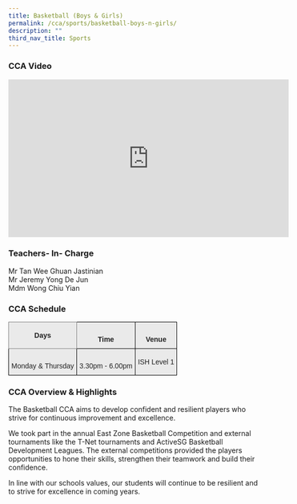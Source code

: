 ```yaml
---
title: Basketball (Boys & Girls)
permalink: /cca/sports/basketball-boys-n-girls/
description: ""
third_nav_title: Sports
---
```

### CCA Video

<div class="bp-youtube">

<iframe width="560" height="315" src="https://www.youtube.com/embed/Y_0SO3xGICg" title="YouTube video player" frameborder="0" allow="accelerometer; autoplay; clipboard-write; encrypted-media; gyroscope; picture-in-picture" allowfullscreen></iframe>

</div>

### Teachers- In- Charge

Mr Tan Wee Ghuan Jastinian  <br>
Mr Jeremy Yong De Jun <br>
Mdm Wong Chiu Yian


### CCA Schedule

<style type="text/css">
.tg  {border-collapse:collapse;border-spacing:0;}
.tg td{border-color:black;border-style:solid;border-width:1px;font-family:Arial, sans-serif;font-size:14px;
  overflow:hidden;padding:10px 5px;word-break:normal;}
.tg th{border-color:black;border-style:solid;border-width:1px;font-family:Arial, sans-serif;font-size:14px;
  font-weight:normal;overflow:hidden;padding:10px 5px;word-break:normal;}
.tg .tg-j0e3{background-color:#EAEAEA;color:#222;font-weight:bold;text-align:center;vertical-align:middle}
.tg .tg-a4x0{background-color:#EAEAEA;border-color:inherit;color:#222;font-weight:bold;text-align:center;vertical-align:middle}
.tg .tg-ku5w{background-color:#EAEAEA;color:#222;text-align:center;vertical-align:middle}
</style>
<table class="tg">
<thead>
  <tr>
    <th class="tg-a4x0">Days</th>
    <th class="tg-j0e3"><span style="color:#222;background-color:#EAEAEA"> </span><br>Time</th>
    <th class="tg-j0e3"><span style="color:#222;background-color:#EAEAEA"> </span><br>Venue</th>
  </tr>
</thead>
<tbody>
  <tr>
    <td class="tg-ku5w"><span style="color:#222;background-color:#EAEAEA"> </span><br>Monday &amp; Thursday</td>
    <td class="tg-ku5w"><span style="color:#222;background-color:#EAEAEA"> </span><br>3.30pm - 6.00pm</td>
    <td class="tg-ku5w"><span style="color:#222;background-color:#EAEAEA">ISH Level 1</span></td>
  </tr>
</tbody>
</table>

### CCA Overview & Highlights

The Basketball CCA aims to develop confident and resilient players who strive for continuous improvement and excellence.

We took part in the annual East Zone Basketball Competition and external tournaments like the T-Net tournaments and ActiveSG Basketball Development Leagues. The external competitions provided the players opportunities to hone their skills, strengthen their teamwork and build their confidence.

In line with our schools values, our students will continue to be resilient and to strive for excellence in coming years.